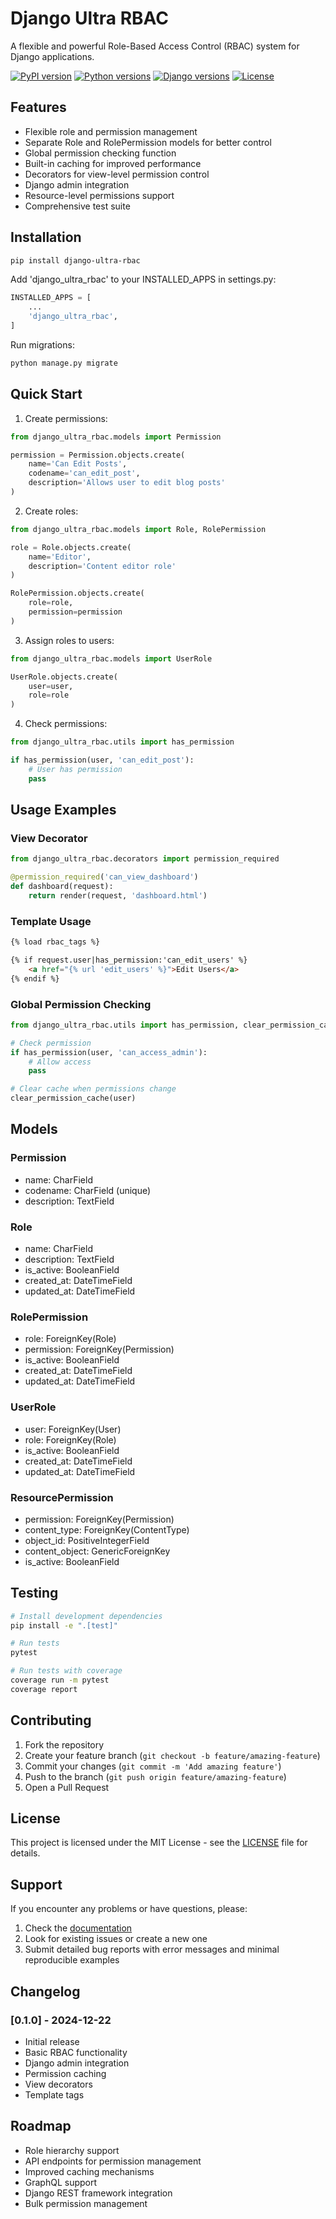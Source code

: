 # Django Ultra RBAC

A flexible and powerful Role-Based Access Control (RBAC) system for Django applications.

[![PyPI version](https://badge.fury.io/py/django-ultra-rbac.svg)](https://badge.fury.io/py/django-ultra-rbac)
[![Python versions](https://img.shields.io/pypi/pyversions/django-ultra-rbac.svg)](https://pypi.org/project/django-ultra-rbac/)
[![Django versions](https://img.shields.io/pypi/djversions/django-ultra-rbac.svg)](https://pypi.org/project/django-ultra-rbac/)
[![License](https://img.shields.io/github/license/yourusername/django-ultra-rbac.svg)](https://github.com/seamuddin/Django-Ultra-RBAC/blob/master/LICENSE)

## Features

- Flexible role and permission management
- Separate Role and RolePermission models for better control
- Global permission checking function
- Built-in caching for improved performance
- Decorators for view-level permission control
- Django admin integration
- Resource-level permissions support
- Comprehensive test suite

## Installation

```bash
pip install django-ultra-rbac
```

Add 'django_ultra_rbac' to your INSTALLED_APPS in settings.py:

```python
INSTALLED_APPS = [
    ...
    'django_ultra_rbac',
]
```

Run migrations:

```bash
python manage.py migrate
```

## Quick Start

1. Create permissions:

```python
from django_ultra_rbac.models import Permission

permission = Permission.objects.create(
    name='Can Edit Posts',
    codename='can_edit_post',
    description='Allows user to edit blog posts'
)
```

2. Create roles:

```python
from django_ultra_rbac.models import Role, RolePermission

role = Role.objects.create(
    name='Editor',
    description='Content editor role'
)

RolePermission.objects.create(
    role=role,
    permission=permission
)
```

3. Assign roles to users:

```python
from django_ultra_rbac.models import UserRole

UserRole.objects.create(
    user=user,
    role=role
)
```

4. Check permissions:

```python
from django_ultra_rbac.utils import has_permission

if has_permission(user, 'can_edit_post'):
    # User has permission
    pass
```

## Usage Examples

### View Decorator

```python
from django_ultra_rbac.decorators import permission_required

@permission_required('can_view_dashboard')
def dashboard(request):
    return render(request, 'dashboard.html')
```

### Template Usage

```html
{% load rbac_tags %}

{% if request.user|has_permission:'can_edit_users' %}
    <a href="{% url 'edit_users' %}">Edit Users</a>
{% endif %}
```

### Global Permission Checking

```python
from django_ultra_rbac.utils import has_permission, clear_permission_cache

# Check permission
if has_permission(user, 'can_access_admin'):
    # Allow access
    pass

# Clear cache when permissions change
clear_permission_cache(user)
```

## Models

### Permission
- name: CharField
- codename: CharField (unique)
- description: TextField

### Role
- name: CharField
- description: TextField
- is_active: BooleanField
- created_at: DateTimeField
- updated_at: DateTimeField

### RolePermission
- role: ForeignKey(Role)
- permission: ForeignKey(Permission)
- is_active: BooleanField
- created_at: DateTimeField
- updated_at: DateTimeField

### UserRole
- user: ForeignKey(User)
- role: ForeignKey(Role)
- is_active: BooleanField
- created_at: DateTimeField
- updated_at: DateTimeField

### ResourcePermission
- permission: ForeignKey(Permission)
- content_type: ForeignKey(ContentType)
- object_id: PositiveIntegerField
- content_object: GenericForeignKey
- is_active: BooleanField

## Testing

```bash
# Install development dependencies
pip install -e ".[test]"

# Run tests
pytest

# Run tests with coverage
coverage run -m pytest
coverage report
```

## Contributing

1. Fork the repository
2. Create your feature branch (`git checkout -b feature/amazing-feature`)
3. Commit your changes (`git commit -m 'Add amazing feature'`)
4. Push to the branch (`git push origin feature/amazing-feature`)
5. Open a Pull Request

## License

This project is licensed under the MIT License - see the [LICENSE](LICENSE) file for details.

## Support

If you encounter any problems or have questions, please:

1. Check the [documentation](https://django-ultra-rbac.readthedocs.io/)
2. Look for existing issues or create a new one
3. Submit detailed bug reports with error messages and minimal reproducible examples

## Changelog

### [0.1.0] - 2024-12-22
- Initial release
- Basic RBAC functionality
- Django admin integration
- Permission caching
- View decorators
- Template tags

## Roadmap

- Role hierarchy support
- API endpoints for permission management
- Improved caching mechanisms
- GraphQL support
- Django REST framework integration
- Bulk permission management
